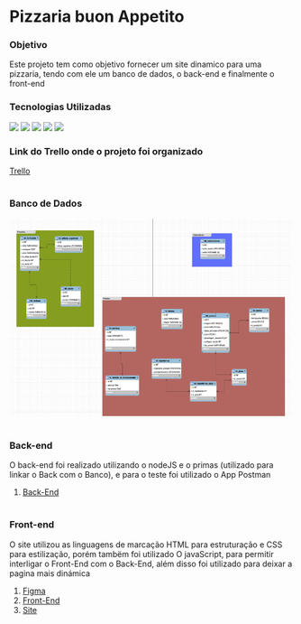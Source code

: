 # Pizzaria buon Appetito

### Objetivo
Este projeto tem como objetivo fornecer um site dinamico para uma pizzaria, tendo com ele um banco de dados, o back-end e finalmente o front-end


### Tecnologias Utilizadas

<img height="40em" src="https://cdn.jsdelivr.net/gh/devicons/devicon/icons/vscode/vscode-original.svg" /> <img height="40em" src="https://cdn.iconscout.com/icon/free/png-128/postman-3521648-2945092.png"/>
<img height="40em" src="https://cdn.jsdelivr.net/gh/devicons/devicon/icons/figma/figma-original.svg" /> <img height="40em" src="https://cdn.jsdelivr.net/gh/devicons/devicon/icons/git/git-original.svg" /> 
<img height="40em" src="https://dashboard.snapcraft.io/site_media/appmedia/2020/04/mysql-workbench.png">
           

### Link do Trello onde o projeto foi organizado 
 <a href="https://trello.com/b/V7khdlyk/buon-appetito"> Trello</a>

#

### Banco de Dados

<img height="350em" width="500em" src="./img/bancoLogico.jpg" alt="">   

#

### Back-end

O back-end foi realizado utilizando o nodeJS e o primas (utilizado para linkar o Back com o Banco), e para o teste foi utilizado o App Postman

1. <a href="https://github.com/HeitorPontieri/pizza-backend">Back-End</a>

#

### Front-end

O site utilizou as linguagens de marcação HTML para estruturação e CSS para estilização, porém tambëm foi utilizado O javaScript, para permitir interligar o Front-End com o Back-End, além disso foi utilizado para deixar a pagina mais dinámica 

1. <a href="https://www.figma.com/file/uTX3Cw8bLut5730zDGhfGL/pizzaria-buon-appetito?node-id=0%3A1&t=w1gHPveDjE40PFfA-3"> Figma</a>
2. <a href="https://github.com/HeitorPontieri/pizza-frontend">Front-End</a>
3. <a href="heitorpontieri.github.io/pizza-frontend/">Site</a>





